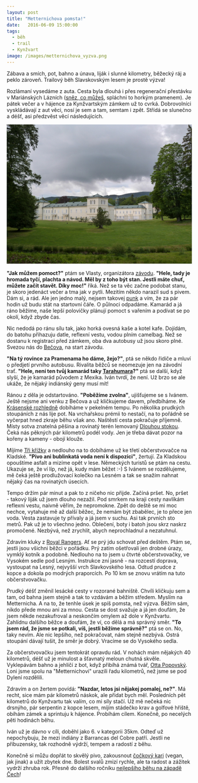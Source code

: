 ```yaml
---
layout: post
title: "Metternichova pomsta!"
date:   2016-06-09 15:00:00
tags:
  - běh
  - trail
  - Kynžvart
image: /images/metternichova_vyzva.png
---
```


Zábava a smích, pot, bahno a únava, liják i slunné kilometry, běžecký ráj a peklo zároveň. Trailový běh Slavskovským lesem je prostě výzva!

Rozlámaní vysedáme z auta. Cesta byla dlouhá i přes regenerační přestávku v Mariánských Lázních ([sněz, co můžeš](http://www.biovegetka.cz/jidelna/), spláchni to horkým pramenem). Je pátek večer a v hájence za Kynžvartským zámkem už to cvrká. Dobrovolníci vyskládávají z aut věci, nosí je sem a tam, semtam i zpět. Střídá se slunečno a déšť, asi předzvěst věcí následujících.

![Zámek Kynžvart](/images/kynzvart.jpg)

**"Jak můžem pomoct?"** ptám se Vlasty, organizátora [závodu](http://metternichovavyzva.cz/). **"Hele, tady je hromada tyčí, plachta a návod. Měl by z toho být stan. Jestli máte chuť, můžete začít stavět. Díky moc!"** říká. Než se ta věc začne podobat stanu, je skoro jedenáct večer a tma jak v pytli. Mezitím někdo narazil sud s pivem. Dám si, a rád. Ale jen jedno malý, nejsem takovej [punk](https://youtu.be/3I6I-lolZp8) a vím, že za pár hodin už budu stát na startovní čáře. O půlnoci odpadáme. Kamarád a já ráno běžíme, naše lepší polovičky plánují pomoct s vařením a podívat se po okolí, když zbyde čas.

Nic nedodá po ránu sílu tak, jako horká ovesná kaše a kotel kafe. Dojídám, do batohu přihazuju datle, reflexní vestu, vodou plním camelbag. Než se dostanu k registraci před zámkem, oba dva autobusy už jsou skoro plné. Svezou nás do [Bečova](https://www.zamek-becov.cz/cs), na start závodu.

**"Na tý rovince za Pramenama ho dáme, žejo?"**, ptá se někdo řidiče a mluví o předjetí prvního autobusu. Rivalita běžců se neomezuje jen na závodní trať. **"Hele, není ten tvůj kamarád taky [Tarahumara](http://www.lideazeme.cz/clanek/indiani-z-medeneho-kanonu)?"** ptá se další, když slyší, že je kamarád původem z Mexika. Iván tvrdí, že není. Už brzo se ale ukáže, že nějaký indiánský geny musí mít!

Ránou z děla je odstartováno. **"Poběžíme zvolna"**, ujišťujeme se s Ivánem. Ještě nejsme ani venku z Bečova a už kličkujeme davem, předbíháme. Ke [Krásenské rozhledně](http://krasno.ceskehory.cz/) dobíháme v pekelném tempu. Po několika prudkých stoupáních z nás lije pot. Na vrchařskou prémii to nestačí, na to pořádně se vyčerpat hned zkraje běhu však ano. Naštěstí cesta pokračuje příjemně. Místy sotva znatelná pěšina a rovinatý terén lemovaný [Dlouhou stokou](https://cs.wikipedia.org/wiki/Dlouh%C3%A1_stoka). Čeká nás pěkných pár kilometrů podél vody. Jen je třeba dávat pozor na kořeny a kameny - obojí klouže.

Míjíme [Tři křížky](http://www.slavkovsky-les.cz/zajimava-mista-slavkovskeho-lesa/tri-krize-prameny/) a nedlouho na to dobíháme už ke třetí občerstvovačce na Kladské. **"Pivo ani bublinkatá voda není k dispozici"**, žertují. Za Kladskou opouštíme asfalt a mizíme opět v lese. Německých turistů se ptám na cestu. Ukazuje se, že ví líp, než já, kudy mám běžet :-) S Ivánem se rozdělujeme, mě čeká ještě prodlužovací kolečko na Lesném a tak se snažím nahnat nějaký čas na rovinatých úsecích.

Tempo držím pár minut a pak to z ničeho nic přijde. Začíná pršet. No, pršet - takový liják už jsem dlouho nezažil. Pod smrkem na kraji cesty navlíkám reflexní vestu, naivně věřím, že nepromokne. Zpět do deště se mi moc nechce, vytahuje mě až další běžec, že nemám být zbabělec, je to přece jen voda. Vesta zastavuje ty přívaly a já jsem v suchu. Asi tak prvních sto metrů. Pak už je to všechno jedno. Oblečení, boty i batoh jsou skrz naskrz promočené. Nezbývá, než zrychlit, abych neprochladnul a nezatuhnul.

Zdravím kluky z [Royal Rangers](http://www.zs-rr.cz/). Ať se prý jdu schovat před deštěm. Ptám se, jestli jsou všichni běžci v pořádku. Prý zatím ošetřovali jen drobné úrazy, vymklý kotník a podobně. Nedlouho na to jsem u čtvrté občerstvovačky, ve Vysokém sedle pod Lesným. Instrukce zní jasně - na rozcestí doprava, vystoupat na Lesný, nejvyšší vrch Slavkovského lesa. Odtud prudce z kopce a dokola po modrých praporcích. Po 10 km se znovu vrátím na tuto občerstvovačku.

Prudký déšť změnil lesácké cesty v rozorané bahniště. Chvíli kličkuju sem a tam, od bahna jsem stejně a tak to vzdávám a běžím středem. Myslím na Metternicha. A na to, že tenhle úsek je spíš pomsta, než výzva. Běžím sám, nikdo přede mnou ani za mnou. Cesta se dost svažuje a já jen doufám, že jsem někde nezakufroval a neskončím omylem až dole v Kynžvartu. Zahlídnu dalšího běžce a doufám, že ví, co dělá a má správný směr. **"To jsem rád, že jsme se potkali, víš, jestli běžíme správně?"** ptá se on. No, taky nevím. Ale nic lepšího, než pokračovat, nám stejně nezbývá. Ostrá stoupání dávají tušit, že směr je dobrý. Vracíme se do Vysokého sedla.

Za občerstvovačku jsem tentokrát opravdu rád. V nohách mám nějakých 40 kilometrů, déšť už je minulost a šťavnatý meloun chutná skvěle. Vyklepávám bahno a jehličí z bot, když přibíhá známá tvář, [Otta Popovský](http://zivechebsko.cz/wp-content/gallery/Metternichova-vyzva/IMG_3818.jpg). Loni jsme spolu na "Metternichovi" urazili řadu kilometrů, než jsme se pod Dylení rozdělili.

Zdravím a on žertem povídá: **"Nazdar, letos jsi nějakej pomalej, ne?"**. Má recht, sice mám pár kilometrů náskok, ale přidat bych měl. Posledních pět kilometrů do Kynžvartu tak valím, co mi síly stačí. Už mě nečeká nic drsnýho, pár serpentin z kopce lesem, míjím stádečko krav a golfové hřiště, obíhám zámek a sprintuju k hájence. Probíhám cílem. Konečně, po necelých pěti hodinách běhu.

Iván už je dávno v cíli, doběhl jako 6. v kategorii 35km. Odteď už nepochybuju, že mezi indiány z Barrancas del Cobre patří. Jestli ne příbuzensky, tak rozhodně výdrží, tempem a radostí z běhu.

Konečně si můžu dopřát to skvělý pivo, zakousnout [čočkový kari](https://hermankova.wordpress.com/2016/06/09/pozavodni-cockove-kari/) (vegan, jak jinak) a užít zbytek dne. Bolest svalů zmizí rychle, ale ta radost a zážitek vydrží zhruba rok. Přesně do dalšího ročníku [nejlepšího běhu na západě Čech](http://metternichovavyzva.cz/)!
